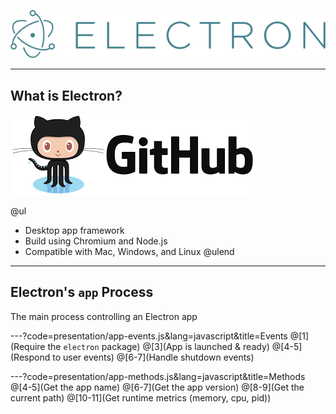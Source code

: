 ![electron](presentation/images/electron-logo.png)

---
## What is Electron?

![github](presentation/images/github-logo.png)

@ul
- Desktop app framework
- Build using Chromium and Node.js
- Compatible with Mac, Windows, and Linux
@ulend

---
## Electron's `app` Process

The main process controlling an Electron app

---?code=presentation/app-events.js&lang=javascript&title=Events
@[1](Require the `electron` package)
@[3](App is launched & ready)
@[4-5](Respond to user events)
@[6-7](Handle shutdown events)

---?code=presentation/app-methods.js&lang=javascript&title=Methods
@[4-5](Get the app name)
@[6-7](Get the app version)
@[8-9](Get the current path)
@[10-11](Get runtime metrics (memory, cpu, pid))
